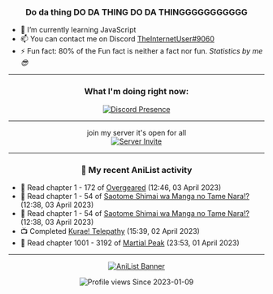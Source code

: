 <div align="center">

### Do da thing DO DA THING DO DA THINGGGGGGGGGGG
</div>

- 🌱 I’m currently learning JavaScript
- 📫 You can contact me on Discord [TheInternetUser#9060](https://discord.com/users/534117072796385300)
- ⚡ Fun fact: 80% of the Fun fact is neither a fact nor fun. _Statistics by me 😎_
<hr>

<div align="center">

### What I'm doing right now:
[![Discord Presence](https://lanyard.cnrad.dev/api/534117072796385300)](https://discord.com/users/534117072796385300)
<hr>

join my server it's open for all <br>
[![Server Invite](https://invidget.switchblade.xyz/bfYgVHxrSs)](https://discord.gg/bfYgVHxrSs)

<hr>
  
### 🌸 My recent AniList activity

</div>

<!-- ANILIST_ACTIVITY:start -->

-   📖 Read chapter 1 - 172 of [Overgeared](https://anilist.co/manga/117460) (12:46, 03 April 2023)
-   📖 Read chapter 1 - 54 of [Saotome Shimai wa Manga no Tame Nara!?](https://anilist.co/manga/103621) (12:38, 03 April 2023)
-   📖 Read chapter 1 - 54 of [Saotome Shimai wa Manga no Tame Nara!?](https://anilist.co/manga/103621) (12:38, 03 April 2023)
-   📺 Completed [Kurae! Telepathy](https://anilist.co/anime/163339) (15:39, 02 April 2023)
-   📖 Read chapter 1001 - 3192 of [Martial Peak](https://anilist.co/manga/104494) (23:53, 01 April 2023)

<!-- ANILIST_ACTIVITY:end -->
<hr>

<div align="center">

[![AniList Banner](https://img.anili.st/User/929966)](https://anilist.co/user/TheInternetUser)

![Profile views](https://gpvc.arturio.dev/TheInternetUse7) Since 2023-01-09

</div>
